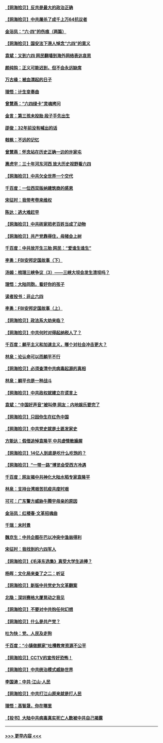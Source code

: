 #### [【网海拾贝】反共是最大的政治正确](../pages/nsc993/n13007051.md?t=06082351) 
#### [【网海拾贝】中共屠杀了成千上万64抗议者](../pages/nsc993/n13002713.md?t=06082351) 
#### [金浴凤：“六·四”的伤痕（两篇）](../pages/nsc993/n13001719.md?t=06082351) 
#### [【网海拾贝】国安法下港人悼念“六四”的意义](../pages/nsc993/n13001039.md?t=06082351) 
#### [袁斌：又到六四 网民翻墙到海外网络表达哀思](../pages/nsc993/n13000995.md?t=06082351) 
#### [颜纯钩：正义可能迟到，但不会永远缺席](../pages/nsc993/n13000920.md?t=06082351) 
#### [万古缘：被血漂起的日子](../pages/nsc993/n13000914.md?t=06082351) 
#### [理悟：计生变奏曲](../pages/nsc993/n13000414.md?t=06082351) 
#### [曾慧燕：“六四绿卡”灵魂拷问](../pages/nsc993/n13000277.md?t=06082351) 
#### [金言：第三孩未投胎 段子手先出生](../pages/nsc993/n13000215.md?t=06082351) 
#### [邵俊：32年前没有喊出的话](../pages/nsc993/n13000181.md?t=06082351) 
#### [戟枫：不远的记忆](../pages/nsc993/n13000121.md?t=06082351) 
#### [曾慧燕：怀念站在历史正确一边的许家屯](../pages/nsc993/n13000073.md?t=06082351) 
#### [惠虎宇：三十年河东河西 放大历史视野看六四](../pages/nsc993/n13000018.md?t=06082351) 
#### [【网海拾贝】中共欠全世界一个交代](../pages/nsc993/n12998706.md?t=06082351) 
#### [千百度：一位西双版纳建筑商的感恩](../pages/nsc993/n12998487.md?t=06082351) 
#### [宋征时：我带考卷来维权](../pages/nsc993/n12994088.md?t=06082351) 
#### [陈达：逃大难赶早](../pages/nsc993/n12993569.md?t=06082351) 
#### [【网海拾贝】中共砖家把老百姓当成了动物](../pages/nsc993/n12993483.md?t=06082351) 
#### [【网海拾贝】共产党靠得住，母猪会上树](../pages/nsc993/n12990730.md?t=06082351) 
#### [千百度：中共放开生三胎 网民：“爱谁生谁生”](../pages/nsc993/n12990644.md?t=06082351) 
#### [李勇：FBI安邦定国故事（下）](../pages/nsc993/n12987854.md?t=06082351) 
#### [汤姆：梳理三峡争议（3）——三峡大坝会发生溃坝吗？](../pages/nsc993/n12989806.md?t=06082351) 
#### [理悟：大陆同胞，看好你的孩子](../pages/nsc993/n12989778.md?t=06082351) 
#### [读者投书：非止六四](../pages/nsc993/n12989673.md?t=06082351) 
#### [李勇：FBI安邦定国故事（上）](../pages/nsc993/n12987749.md?t=06082351) 
#### [【网海拾贝】政法系大劫来临？](../pages/nsc993/n12987596.md?t=06082351) 
#### [【网海拾贝】中共何时对得起纳税人了？](../pages/nsc993/n12985578.md?t=06082351) 
#### [千百度：躺平主义和加速主义，哪个对社会冲击更大？](../pages/nsc993/n12985512.md?t=06082351) 
#### [林泉：论认命可以而躺平不行](../pages/nsc993/n12985505.md?t=06082351) 
#### [【网海拾贝】必须查清中共病毒起源的真相](../pages/nsc993/n12984276.md?t=06082351) 
#### [林泉：躺平也是一种战斗](../pages/nsc993/n12984194.md?t=06082351) 
#### [【网海拾贝】中共政权就建立在谎言上](../pages/nsc993/n12981880.md?t=06082351) 
#### [袁斌：“中国好声音”被叫停 网友：内地娱乐要完了](../pages/nsc993/n12981826.md?t=06082351) 
#### [【网海拾贝】只因你生在红色中国](../pages/nsc993/n12979096.md?t=06082351) 
#### [【网海拾贝】中共党史就是土匪发家史](../pages/nsc993/n12976478.md?t=06082351) 
#### [方能达：假借追悼袁隆平 中共虚情散臊腥](../pages/nsc993/n12976396.md?t=06082351) 
#### [【网海拾贝】14亿人到底是吃什么吃饱的？](../pages/nsc993/n12974125.md?t=06082351) 
#### [【网海拾贝】“一带一路”博览会受西方冷遇](../pages/nsc993/n12971787.md?t=06082351) 
#### [千百度：网友揭中共神化大陆水稻专家袁隆平](../pages/nsc993/n12971733.md?t=06082351) 
#### [林泉：支持台湾艰苦抗疫共度时艰](../pages/nsc993/n12971350.md?t=06082351) 
#### [可可：广东警方威胁牛腾宇母亲的原因](../pages/nsc993/n12971100.md?t=06082351) 
#### [金浴凤：红楼春·文革招魂曲](../pages/nsc993/n12970354.md?t=06082351) 
#### [千瑞：末时景](../pages/nsc993/n12970337.md?t=06082351) 
#### [魏京生：中共企图在巴以冲突中渔翁得利](../pages/nsc993/n12970286.md?t=06082351) 
#### [宋征时：我找到的六四军人](../pages/nsc993/n12970213.md?t=06082351) 
#### [【网海拾贝】《毛泽东选集》真受大学生追捧？](../pages/nsc993/n12968779.md?t=06082351) 
#### [杨晖：文化局来查了之二：听证](../pages/nsc993/n12966528.md?t=06082351) 
#### [【网海拾贝】新版中共党史为文革翻案](../pages/nsc993/n12967526.md?t=06082351) 
#### [北隐：深圳赛格大厦晃动之我见](../pages/nsc993/n12967393.md?t=06082351) 
#### [【网海拾贝】不要对中共抱任何幻想](../pages/nsc993/n12965222.md?t=06082351) 
#### [【网海拾贝】什么是共产党？](../pages/nsc993/n12962781.md?t=06082351) 
#### [吐为快：党、人民及走狗](../pages/nsc993/n12962747.md?t=06082351) 
#### [千百度：“小镇做题家”吐槽教育资源不公平](../pages/nsc993/n12962705.md?t=06082351) 
#### [【网海拾贝】CCTV的宣传好恐怖！](../pages/nsc993/n12959984.md?t=06082351) 
#### [【网海拾贝】中共统治模式威胁世界](../pages/nsc993/n12957622.md?t=06082351) 
#### [李国涛：中共‧江山‧人民](../pages/nsc993/n12957502.md?t=06082351) 
#### [【网海拾贝】中共打江山原来就是打人民](../pages/nsc993/n12954345.md?t=06082351) 
#### [理悟：高智晟，你在哪里](../pages/nsc993/n12953115.md?t=06082351) 
#### [【投书】大陆中共病毒真实死亡人数被中共自己揭露](../pages/nsc993/n12953050.md?t=06082351) 

----
#### [ >>> 更早内容 <<< ](../indexes/nsc993-earlier.md)
